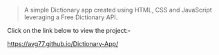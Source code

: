 > A simple Dictionary app created using HTML, CSS and JavaScript leveraging a Free Dictionary API.

Click on the link below to view the project:-

https://avg77.github.io/Dictionary-App/
